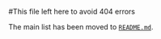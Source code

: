 #This file left here to avoid 404 errors

The main list has been moved to [`README.md`](https://github.com/ChiperSoft/InterviewThis/blob/master/README.md).